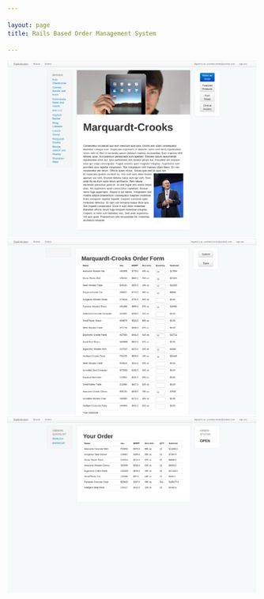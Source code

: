 ```yaml
---

layout: page 
title: Rails Based Order Management System

---
```

![](/assets/pages/brand_page.png)
![](/assets/pages/brand_order.png)
![](/assets/pages/orders.png)
